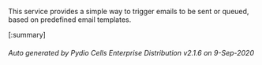 






This service provides a simple way to trigger emails to be sent or queued, based on predefined email templates.

[:summary]

###### Auto generated by Pydio Cells Enterprise Distribution v2.1.6 on 9-Sep-2020

